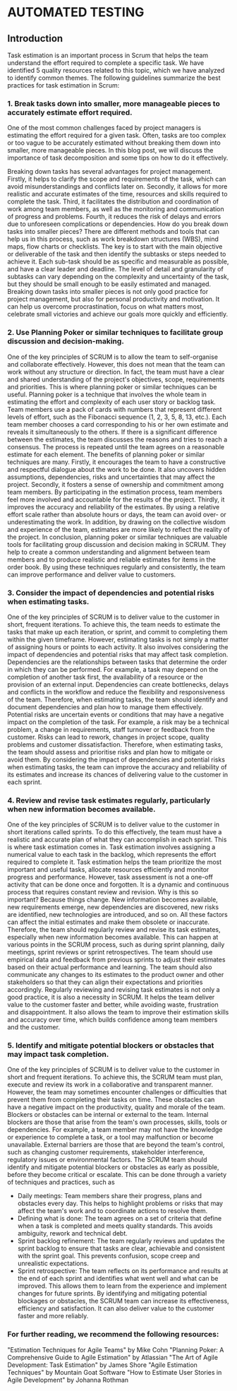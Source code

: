 # AUTOMATED TESTING

## Introduction
Task estimation is an important process in Scrum that helps the team understand the effort required to complete a specific task. We have identified 5 quality resources related to this topic, which we have analyzed to identify common themes. The following guidelines summarize the best practices for task estimation in Scrum:

### 1. Break tasks down into smaller, more manageable pieces to accurately estimate effort required.
   One of the most common challenges faced by project managers is estimating the effort required for a given task. Often, tasks are too complex or too vague to be accurately estimated without breaking them down into smaller, more manageable pieces. In this blog post, we will discuss the importance of task decomposition and some tips on how to do it effectively.
   
   Breaking down tasks has several advantages for project management. Firstly, it helps to clarify the scope and requirements of the task, which can avoid misunderstandings and conflicts later on. Secondly, it allows for more realistic and accurate estimates of the time, resources and skills required to complete the task. Third, it facilitates the distribution and coordination of work among team members, as well as the monitoring and communication of progress and problems. Fourth, it reduces the risk of delays and errors due to unforeseen complications or dependencies.
   How do you break down tasks into smaller pieces? There are different methods and tools that can help us in this process, such as work breakdown structures (WBS), mind maps, flow charts or checklists. The key is to start with the main objective or deliverable of the task and then identify the subtasks or steps needed to achieve it. Each sub-task should be as specific and measurable as possible, and have a clear leader and deadline. The level of detail and granularity of subtasks can vary depending on the complexity and uncertainty of the task, but they should be small enough to be easily estimated and managed.
   Breaking down tasks into smaller pieces is not only good practice for project management, but also for personal productivity and motivation. It can help us overcome procrastination, focus on what matters most, celebrate small victories and achieve our goals more quickly and efficiently.

### 2. Use Planning Poker or similar techniques to facilitate group discussion and decision-making.
   One of the key principles of SCRUM is to allow the team to self-organise and collaborate effectively. However, this does not mean that the team can work without any structure or direction. In fact, the team must have a clear and shared understanding of the project's objectives, scope, requirements and priorities. This is where planning poker or similar techniques can be useful.
Planning poker is a technique that involves the whole team in estimating the effort and complexity of each user story or backlog task. Team members use a pack of cards with numbers that represent different levels of effort, such as the Fibonacci sequence (1, 2, 3, 5, 8, 13, etc.). Each team member chooses a card corresponding to his or her own estimate and reveals it simultaneously to the others. If there is a significant difference between the estimates, the team discusses the reasons and tries to reach a consensus. The process is repeated until the team agrees on a reasonable estimate for each element.
    The benefits of planning poker or similar techniques are many. Firstly, it encourages the team to have a constructive and respectful dialogue about the work to be done. It also uncovers hidden assumptions, dependencies, risks and uncertainties that may affect the project. Secondly, it fosters a sense of ownership and commitment among team members. By participating in the estimation process, team members feel more involved and accountable for the results of the project. Thirdly, it improves the accuracy and reliability of the estimates. By using a relative effort scale rather than absolute hours or days, the team can avoid over- or underestimating the work. In addition, by drawing on the collective wisdom and experience of the team, estimates are more likely to reflect the reality of the project.
    In conclusion, planning poker or similar techniques are valuable tools for facilitating group discussion and decision making in SCRUM. They help to create a common understanding and alignment between team members and to produce realistic and reliable estimates for items in the order book. By using these techniques regularly and consistently, the team can improve performance and deliver value to customers.
### 3. Consider the impact of dependencies and potential risks when estimating tasks.
   One of the key principles of SCRUM is to deliver value to the customer in short, frequent iterations. To achieve this, the team needs to estimate the tasks that make up each iteration, or sprint, and commit to completing them within the given timeframe. However, estimating tasks is not simply a matter of assigning hours or points to each activity. It also involves considering the impact of dependencies and potential risks that may affect task completion.
   Dependencies are the relationships between tasks that determine the order in which they can be performed. For example, a task may depend on the completion of another task first, the availability of a resource or the provision of an external input. Dependencies can create bottlenecks, delays and conflicts in the workflow and reduce the flexibility and responsiveness of the team. Therefore, when estimating tasks, the team should identify and document dependencies and plan how to manage them effectively. Potential risks are uncertain events or conditions that may have a negative impact on the completion of the task. For example, a risk may be a technical problem, a change in requirements, staff turnover or feedback from the customer. Risks can lead to rework, changes in project scope, quality problems and customer dissatisfaction. Therefore, when estimating tasks, the team should assess and prioritise risks and plan how to mitigate or avoid them.
   By considering the impact of dependencies and potential risks when estimating tasks, the team can improve the accuracy and reliability of its estimates and increase its chances of delivering value to the customer in each sprint.

### 4. Review and revise task estimates regularly, particularly when new information becomes available.
   One of the key principles of SCRUM is to deliver value to the customer in short iterations called sprints. To do this effectively, the team must have a realistic and accurate plan of what they can accomplish in each sprint. This is where task estimation comes in. Task estimation involves assigning a numerical value to each task in the backlog, which represents the effort required to complete it. Task estimation helps the team prioritize the most important and useful tasks, allocate resources efficiently and monitor progress and performance.
   However, task assessment is not a one-off activity that can be done once and forgotten. It is a dynamic and continuous process that requires constant review and revision. Why is this so important? Because things change. New information becomes available, new requirements emerge, new dependencies are discovered, new risks are identified, new technologies are introduced, and so on. All these factors can affect the initial estimates and make them obsolete or inaccurate.
   Therefore, the team should regularly review and revise its task estimates, especially when new information becomes available. This can happen at various points in the SCRUM process, such as during sprint planning, daily meetings, sprint reviews or sprint retrospectives. The team should use empirical data and feedback from previous sprints to adjust their estimates based on their actual performance and learning. The team should also communicate any changes to its estimates to the product owner and other stakeholders so that they can align their expectations and priorities accordingly.
   Regularly reviewing and revising task estimates is not only a good practice, it is also a necessity in SCRUM. It helps the team deliver value to the customer faster and better, while avoiding waste, frustration and disappointment. It also allows the team to improve their estimation skills and accuracy over time, which builds confidence among team members and the customer.

### 5. Identify and mitigate potential blockers or obstacles that may impact task completion.
   One of the key principles of SCRUM is to deliver value to the customer in short and frequent iterations. To achieve this, the SCRUM team must plan, execute and review its work in a collaborative and transparent manner. However, the team may sometimes encounter challenges or difficulties that prevent them from completing their tasks on time. These obstacles can have a negative impact on the productivity, quality and morale of the team.
   Blockers or obstacles can be internal or external to the team. Internal blockers are those that arise from the team's own processes, skills, tools or dependencies. For example, a team member may not have the knowledge or experience to complete a task, or a tool may malfunction or become unavailable. External barriers are those that are beyond the team's control, such as changing customer requirements, stakeholder interference, regulatory issues or environmental factors.
   The SCRUM team should identify and mitigate potential blockers or obstacles as early as possible, before they become critical or escalate. This can be done through a variety of techniques and practices, such as
- Daily meetings: Team members share their progress, plans and obstacles every day. This helps to highlight problems or risks that may affect the team's work and to coordinate actions to resolve them.
- Defining what is done: The team agrees on a set of criteria that define when a task is completed and meets quality standards. This avoids ambiguity, rework and technical debt.
- Sprint backlog refinement: The team regularly reviews and updates the sprint backlog to ensure that tasks are clear, achievable and consistent with the sprint goal. This prevents confusion, scope creep and unrealistic expectations.
- Sprint retrospective: The team reflects on its performance and results at the end of each sprint and identifies what went well and what can be improved. This allows them to learn from the experience and implement changes for future sprints.
By identifying and mitigating potential blockages or obstacles, the SCRUM team can increase its effectiveness, efficiency and satisfaction. It can also deliver value to the customer faster and more reliably.

### For further reading, we recommend the following resources:
"Estimation Techniques for Agile Teams" by Mike Cohn
"Planning Poker: A Comprehensive Guide to Agile Estimation" by Atlassian
"The Art of Agile Development: Task Estimation" by James Shore
"Agile Estimation Techniques" by Mountain Goat Software
"How to Estimate User Stories in Agile Development" by Johanna Rothman


